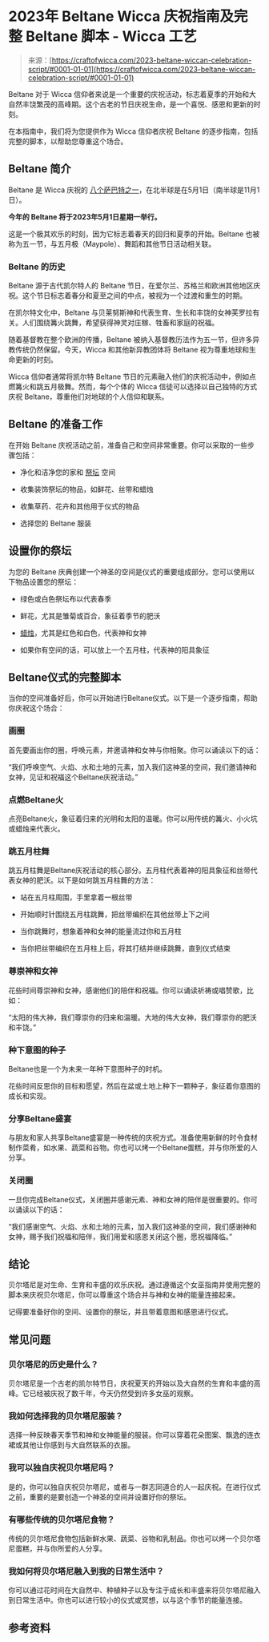 <!--yml

category: 未分类

date: 2024-06-12 18:10:52

-->

# 2023年 Beltane Wicca 庆祝指南及完整 Beltane 脚本 - Wicca 工艺

> 来源：[https://craftofwicca.com/2023-beltane-wiccan-celebration-script/#0001-01-01](https://craftofwicca.com/2023-beltane-wiccan-celebration-script/#0001-01-01)

Beltane 对于 Wicca 信仰者来说是一个重要的庆祝活动，标志着夏季的开始和大自然丰饶繁茂的高峰期。这个古老的节日庆祝生命，是一个喜悦、感恩和更新的时刻。

在本指南中，我们将为您提供作为 Wicca 信仰者庆祝 Beltane 的逐步指南，包括完整的脚本，以帮助您尊重这个场合。

## Beltane 简介

Beltane 是 Wicca 庆祝的 [八个萨巴特之一](https://craftofwicca.com/wiccan-holidays-wheel-of-the-year-explained/)，在北半球是在5月1日（南半球是11月1日）。

**今年的 Beltane 将于2023年5月1日星期一举行。**

这是一个极其欢乐的时刻，因为它标志着春天的回归和夏季的开始。Beltane 也被称为五一节，与五月极（Maypole）、舞蹈和其他节日活动相关联。

### Beltane 的历史

Beltane 源于古代凯尔特人的 Beltane 节日，在爱尔兰、苏格兰和欧洲其他地区庆祝。这个节日标志着春分和夏至之间的中点，被视为一个过渡和重生的时期。

在凯尔特文化中，Beltane 与贝莱努斯神和代表生育、生长和丰饶的女神芙罗拉有关。人们围绕篝火跳舞，希望获得神灵对庄稼、牲畜和家庭的祝福。

随着基督教在整个欧洲的传播，Beltane 被纳入基督教历法作为五一节，但许多异教传统仍然保留。今天，Wicca 和其他新异教团体将 Beltane 视为尊重地球和生命更新的时刻。

Wicca 信仰者通常将凯尔特 Beltane 节日的元素融入他们的庆祝活动中，例如点燃篝火和跳五月极舞。然而，每个个体的 Wicca 信徒可以选择以自己独特的方式庆祝 Beltane，尊重他们对地球的个人信仰和联系。

## Beltane 的准备工作

在开始 Beltane 庆祝活动之前，准备自己和空间非常重要。你可以采取的一些步骤包括：

+   净化和洁净您的家和 [祭坛](https://craftofwicca.com/wiccan-altar-set-up-for-beginners/) 空间

+   收集装饰祭坛的物品，如鲜花、丝带和蜡烛

+   收集草药、花卉和其他用于仪式的物品

+   选择您的 Beltane 服装

## 设置你的祭坛

为您的 Beltane 庆典创建一个神圣的空间是仪式的重要组成部分。您可以使用以下物品设置您的祭坛：

*   绿色或白色祭坛布以代表春季

+   鲜花，尤其是雏菊或百合，象征着季节的肥沃

+   [蜡烛](https://craftofwicca.com/power-of-wiccan-candle-magic/)，尤其是红色和白色，代表神和女神

+   如果你有空间的话，可以放上一个五月柱，代表神的阳具象征

## Beltane仪式的完整脚本

当你的空间准备好后，你可以开始进行Beltane仪式。以下是一个逐步指南，帮助你庆祝这个场合：

### 画圈

首先要画出你的圈，呼唤元素，并邀请神和女神与你相聚。你可以诵读以下的话：

“我们呼唤空气、火焰、水和土地的元素，加入我们这神圣的空间，我们邀请神和女神，见证和祝福这个Beltane庆祝活动。”

### 点燃Beltane火

点亮Beltane火，象征着归来的光明和太阳的温暖。你可以用传统的篝火、小火坑或蜡烛来代表火。

### 跳五月柱舞

跳五月柱舞是Beltane庆祝活动的核心部分。五月柱代表着神的阳具象征和丝带代表女神的肥沃。以下是如何跳五月柱舞的方法：

*   站在五月柱周围，手里拿着一根丝带

+   开始顺时针围绕五月柱跳舞，把丝带编织在其他丝带上下之间

+   当你跳舞时，想象着神和女神的能量流过你和五月柱

+   当你把丝带编织在五月柱上后，将其打结并继续跳舞，直到仪式结束

### 尊崇神和女神

花些时间尊崇神和女神，感谢他们的陪伴和祝福。你可以诵读祈祷或唱赞歌，比如：

“太阳的伟大神，我们尊崇你的归来和温暖。大地的伟大女神，我们尊崇你的肥沃和丰饶。”

### 种下意图的种子

Beltane也是一个为未来一年种下意图种子的时机。

花些时间反思你的目标和愿望，然后在盆或土地上种下一颗种子，象征着你意图的成长和实现。

### 分享Beltane盛宴

与朋友和家人共享Beltane盛宴是一种传统的庆祝方式。准备使用新鲜的时令食材制作菜肴，如水果、蔬菜和谷物。你也可以烤一个Beltane蛋糕，并与你所爱的人分享。

### 关闭圈

一旦你完成Beltane仪式，关闭圈并感谢元素、神和女神的陪伴是很重要的。你可以诵读以下的话：

“我们感谢空气、火焰、水和土地的元素，加入我们这神圣的空间，我们感谢神和女神，赐予我们祝福和陪伴，我们用爱和感恩关闭这个圈，愿祝福降临。”

## 结论

贝尔塔尼是对生命、生育和丰盛的欢乐庆祝。通过遵循这个女巫指南并使用完整的脚本来庆祝贝尔塔尼，你可以尊重这个场合并与神和女神的能量连接起来。

记得要准备好你的空间、设置你的祭坛，并且带着意图和感恩进行仪式。

## 常见问题

### 贝尔塔尼的历史是什么？

贝尔塔尼是一个古老的凯尔特节日，庆祝夏天的开始以及大自然的生育和丰盛的高峰。它已经被庆祝了数千年，今天仍然受到许多女巫的观察。

### 我如何选择我的贝尔塔尼服装？

选择一种反映春天季节和神和女神能量的服装。你可以穿着花朵图案、飘逸的连衣裙或其他让你感到与大自然联系的衣服。

### 我可以独自庆祝贝尔塔尼吗？

是的，你可以独自庆祝贝尔塔尼，或者与一群志同道合的人一起庆祝。在进行仪式之前，重要的是要创造一个神圣的空间并设置好你的祭坛。

### 有哪些传统的贝尔塔尼食物？

传统的贝尔塔尼食物包括新鲜水果、蔬菜、谷物和乳制品。你也可以烤一个贝尔塔尼蛋糕，并与你所爱的人分享。

### 我如何将贝尔塔尼融入到我的日常生活中？

你可以通过花时间在大自然中、种植种子以及专注于成长和丰盛来将贝尔塔尼融入到日常生活中。你也可以进行较小的仪式或冥想，以与这个季节的能量连接。

## 参考资料
